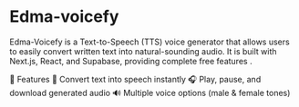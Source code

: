 # Edma-voicefy
Edma-Voicefy is a Text-to-Speech (TTS) voice generator that allows users to easily convert written text into natural-sounding audio. It is built with Next.js, React, and Supabase, providing complete free features .

🚀 Features
📝 Convert text into speech instantly
🎧 Play, pause, and download generated audio
🔊 Multiple voice options (male & female tones)
